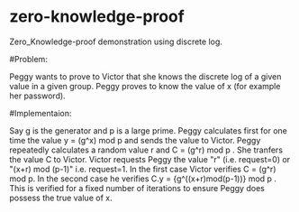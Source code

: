# zero-knowledge-proof
Zero_Knowledge-proof demonstration using discrete log.  

#Problem:

Peggy wants to prove to Victor that she knows the discrete log of a given value in a given group.
Peggy proves to know the value of x (for example her password).

#Implementaion:

Say g is the generator and p is a large prime.
Peggy calculates first for one time the value y = (g^x) mod p  and sends the value to Victor.
Peggy repeatedly calculates a random value r and C = (g^r) mod p . She tranfers the value C to Victor.
Victor requests Peggy the value "r" (i.e. request=0) or "(x+r) mod (p-1)" i.e. request=1. 
In the first case Victor verifies C = (g^r) mod p. In the second case he verifies C.y = {g^((x+r)mod(p-1))} mod p .
This is verified for a fixed number of iterations to ensure Peggy does possess the true value of x.

